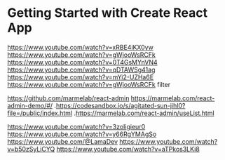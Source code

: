 # Getting Started with Create React App

https://www.youtube.com/watch?v=xRBE4iKX0yw
https://www.youtube.com/watch?v=gWjooWsRCFk
https://www.youtube.com/watch?v=0T4GsMYnVN4
https://www.youtube.com/watch?v=qDTAWSg41ag
https://www.youtube.com/watch?v=mYi2-UZHa6E
https://www.youtube.com/watch?v=gWjooWsRCFk
filter

https://github.com/marmelab/react-admin
https://marmelab.com/react-admin-demo/#/
.https://codesandbox.io/s/agitated-sun-jihl0?file=/public/index.html
.https://marmelab.com/react-admin/useList.html

https://www.youtube.com/watch?v=3zoIigieur0
https://www.youtube.com/watch?v=y66RgYMAgSo
https://www.youtube.com/@LamaDev
https://www.youtube.com/watch?v=b50zSyLiCYQ
https://www.youtube.com/watch?v=aTPkos3LKi8

